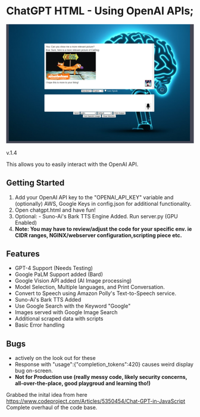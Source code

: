 # ChatGPT HTML - Using OpenAI APIs; 
![screenshot-catdog](screenshot-catdog.png)

v.1.4

This allows you to easily interact with the OpenAI API.

## Getting Started

1. Add your OpenAI API key to the "OPENAI_API_KEY" variable and (optionally) AWS, Google Keys in config.json for additional functionality. 
2. Open chatgpt.html and have fun!
3. Optional: - Suno-Ai's Bark TTS Engine Added. Run server.py (GPU Enabled)
4. **Note: You may have to review/adjust the code for your specific env. ie CIDR ranges, NGINX/webserver configuration,scripting piece etc.**
   
## Features

- GPT-4 Support (Needs Testing)
- Google PaLM Support added (Bard)
- Google Vision API added (AI Image processing)
- Model Selection, Multiple languages, and Print Conversation.
- Convert to Speech using Amazon Polly's Text-to-Speech service.
- Suno-Ai's Bark TTS Added
- Use Google Search with the Keyword "Google"
- Images served with Google Image Search
- Additional scraped data with scripts
- Basic Error handling

## Bugs
- actively on the look out for these
- Response with "usage":{"completion_tokens":420} causes weird display bug on-screen.
- **Not for Production use (really messy code, likely security concerns, all-over-the-place, good playgroud and learning tho!)**

Grabbed the inital idea from here https://www.codeproject.com/Articles/5350454/Chat-GPT-in-JavaScript <br>
Complete overhaul of the code base.
